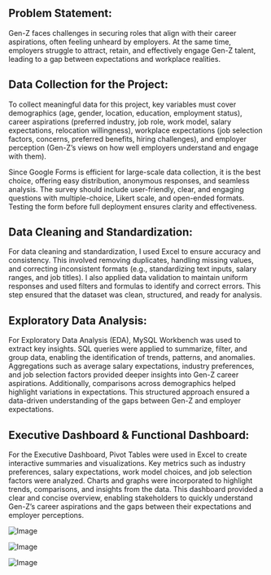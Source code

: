 ## Problem Statement:
Gen-Z faces challenges in securing roles that align with their career aspirations, often feeling unheard by employers. At the same time, employers struggle to attract, retain, and effectively engage Gen-Z talent, leading to a gap between expectations and workplace realities.

## Data Collection for the Project:
To collect meaningful data for this project, key variables must cover demographics (age, gender, location, education, employment status), career aspirations (preferred industry, job role, work model, salary expectations, relocation willingness), workplace expectations (job selection factors, concerns, preferred benefits, hiring challenges), and employer perception (Gen-Z’s views on how well employers understand and engage with them).

Since Google Forms is efficient for large-scale data collection, it is the best choice, offering easy distribution, anonymous responses, and seamless analysis. The survey should include user-friendly, clear, and engaging questions with multiple-choice, Likert scale, and open-ended formats. Testing the form before full deployment ensures clarity and effectiveness.

## Data Cleaning and Standardization:
For data cleaning and standardization, I used Excel to ensure accuracy and consistency. This involved removing duplicates, handling missing values, and correcting inconsistent formats (e.g., standardizing text inputs, salary ranges, and job titles). I also applied data validation to maintain uniform responses and used filters and formulas to identify and correct errors. This step ensured that the dataset was clean, structured, and ready for analysis.

## Exploratory Data Analysis:
For Exploratory Data Analysis (EDA), MySQL Workbench was used to extract key insights. SQL queries were applied to summarize, filter, and group data, enabling the identification of trends, patterns, and anomalies. Aggregations such as average salary expectations, industry preferences, and job selection factors provided deeper insights into Gen-Z career aspirations. Additionally, comparisons across demographics helped highlight variations in expectations. This structured approach ensured a data-driven understanding of the gaps between Gen-Z and employer expectations.

## Executive Dashboard & Functional Dashboard:

For the Executive Dashboard, Pivot Tables were used in Excel to create interactive summaries and visualizations. Key metrics such as industry preferences, salary expectations, work model choices, and job selection factors were analyzed. Charts and graphs were incorporated to highlight trends, comparisons, and insights from the data. This dashboard provided a clear and concise overview, enabling stakeholders to quickly understand Gen-Z’s career aspirations and the gaps between their expectations and employer perceptions.

![Image](https://github.com/user-attachments/assets/910ad485-9029-4295-8cd3-c5b374902e03)

![Image](https://github.com/user-attachments/assets/69a86a6d-7884-4aca-839f-e5fbb7b236a8)

![Image](https://github.com/user-attachments/assets/69a86a6d-7884-4aca-839f-e5fbb7b236a8)
